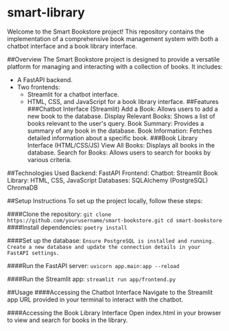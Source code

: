 # smart-library
Welcome to the Smart Bookstore project! This repository contains the implementation of a comprehensive book management system with both a chatbot interface and a book library interface.

##Overview
The Smart Bookstore project is designed to provide a versatile platform for managing and interacting with a collection of books. It includes:

- A FastAPI backend.
- Two frontends:
  - Streamlit for a chatbot interface.
  - HTML, CSS, and JavaScript for a book library interface.
##Features
###Chatbot Interface (Streamlit)
  Add a Book: Allows users to add a new book to the database.
  Display Relevant Books: Shows a list of books relevant to the user's query.
  Book Summary: Provides a summary of any book in the database.
  Book Information: Fetches detailed information about a specific book.
###Book Library Interface (HTML/CSS/JS)
  View All Books: Displays all books in the database.
  Search for Books: Allows users to search for books by various criteria.

##Technologies Used
  Backend: 
    FastAPI
  Frontend:
    Chatbot: Streamlit
    Book Library: HTML, CSS, JavaScript
  Databases:
    SQLAlchemy (PostgreSQL)
    ChromaDB

##Setup Instructions
To set up the project locally, follow these steps:

####Clone the repository:
`
git clone https://github.com/yourusername/smart-bookstore.git
cd smart-bookstore
`
####Install dependencies:
`
poetry install
`

####Set up the database:
`
Ensure PostgreSQL is installed and running.
Create a new database and update the connection details in your FastAPI settings.
`

####Run the FastAPI server:
`
uvicorn app.main:app --reload
`

####Run the Streamlit app:
`
streamlit run app/frontend.py
`

##Usage
  ####Accessing the Chatbot Interface
    Navigate to the Streamlit app URL provided in your terminal to interact with the chatbot.

  ####Accessing the Book Library Interface
    Open index.html in your browser to view and search for books in the library.
